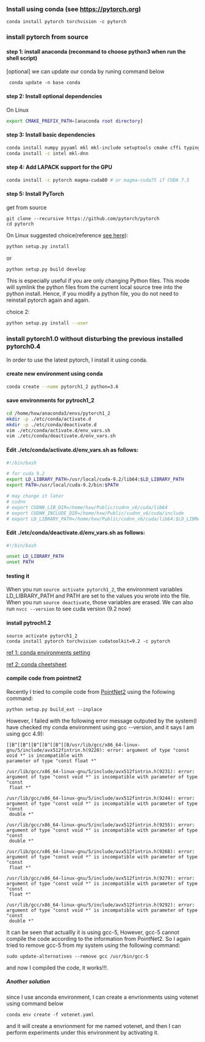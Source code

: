 
### Install using conda (see https://pytorch.org) 
```
conda install pytorch torchvision -c pytorch
```





### install pytorch from source

#### step 1: install anaconda (reconmand to choose python3 when run the shell script)
[optional] we can update our conda by runing command below
```
 conda update -n base conda
```

#### step 2: Install optional dependencies

On Linux
```bash
export CMAKE_PREFIX_PATH=[anaconda root directory]
```

#### step 3: Install basic dependencies
```bash
conda install numpy pyyaml mkl mkl-include setuptools cmake cffi typing
conda install -c intel mkl-dnn
```
#### step 4: Add LAPACK support for the GPU
```bash 
conda install -c pytorch magma-cuda80 # or magma-cuda75 if CUDA 7.5
```

#### step 5: Install PyTorch
get from source 
```
git clone --recursive https://github.com/pytorch/pytorch
cd pytorch 
```

On Linux
suggested choice(reference [see here](https://github.com/pytorch/pytorch/blob/master/CONTRIBUTING.md)):

```bash 
python setup.py install
```
or 
```bash
python setup.py build develop
```
This is especially useful if you are only changing Python files.
This mode will symlink the python files from the current local source tree into the python install.
Hence, if you modify a python file, you do not need to reinstall pytorch again and again.

choice 2: 

```bash
python setup.py install --user
```

### install pytorch1.0 without disturbing the previous installed pytorch0.4 
In order to use the latest pytorch, I install it using conda. 
#### create new environment using conda 
```bash 
conda create --name pytorch1_2 python=3.6 
```
#### save environments for pytroch1_2 
```bash 
cd /home/hxw/anaconda3/envs/pytorch1_2
mkdir -p ./etc/conda/activate.d
mkdir -p ./etc/conda/deactivate.d
vim ./etc/conda/activate.d/env_vars.sh
vim ./etc/conda/deactivate.d/env_vars.sh
```
#### Edit ./etc/conda/activate.d/env_vars.sh as follows:
```sh 
#!/bin/bash

# for cuda 9.2  
export LD_LIBRARY_PATH=/usr/local/cuda-9.2/lib64:$LD_LIBRARY_PATH 
export PATH=/usr/local/cuda-9.2/bin:$PATH

# may change it later 
# cudnn 
# export CUDNN_LIB_DIR=/home/hxw/Public/cudnn_v6/cuda/lib64  
# export CUDNN_INCLUDE_DIR=/home/hxw/Public/cudnn_v6/cuda/include 
# export LD_LIBRARY_PATH=/home/hxw/Public/cudnn_v6/cuda/lib64:$LD_LIBRARY_PATH

```
#### Edit ./etc/conda/deactivate.d/env_vars.sh as follows:
```sh 
#!/bin/bash 

unset LD_LIBRARY_PATH
unset PATH
``` 
#### testing it 
When you run ```source activate pytorch1_2```, the environment variables LD_LIBRARY_PATH and PATH are set to the values you wrote into the file. When you run ```source deactivate```, those variables are erased. We can also run ``nvcc --version`` to see cuda version (9.2 now)

#### install pytroch1.2 
```
source activate pytorch1_2 
conda install pytorch torchvision cudatoolkit=9.2 -c pytorch
```
[ref 1: conda environments setting](https://conda.io/projects/conda/en/latest/user-guide/tasks/manage-environments.html#macos-and-linux)

[ref 2: conda cheetsheet](https://docs.conda.io/projects/conda/en/4.6.0/_downloads/52a95608c49671267e40c689e0bc00ca/conda-cheatsheet.pdf)

#### compile code from pointnet2
Recently I tried to compile code from [PointNet2](https://github.com/erikwijmans/Pointnet2_PyTorch) using the following command:
```
python setup.py build_ext --inplace
```
However, I failed with the following error message outputed by the system(I have checked my conda environment using gcc --version, and it says I am using gcc 4.9): 
```
[[B^[[B^[[B^[[B^[[B^[[B/usr/lib/gcc/x86_64-linux-gnu/5/include/avx512fintrin.h(9220): error: argument of type "const void *" is incompatible with
parameter of type "const float *"

/usr/lib/gcc/x86_64-linux-gnu/5/include/avx512fintrin.h(9231): error: argument of type "const void *" is incompatible with parameter of type "const
 float *"

/usr/lib/gcc/x86_64-linux-gnu/5/include/avx512fintrin.h(9244): error: argument of type "const void *" is incompatible with parameter of type "const
 double *"

/usr/lib/gcc/x86_64-linux-gnu/5/include/avx512fintrin.h(9255): error: argument of type "const void *" is incompatible with parameter of type "const
 double *"

/usr/lib/gcc/x86_64-linux-gnu/5/include/avx512fintrin.h(9268): error: argument of type "const void *" is incompatible with parameter of type "const
 float *"

/usr/lib/gcc/x86_64-linux-gnu/5/include/avx512fintrin.h(9279): error: argument of type "const void *" is incompatible with parameter of type "const
 float *"

/usr/lib/gcc/x86_64-linux-gnu/5/include/avx512fintrin.h(9292): error: argument of type "const void *" is incompatible with parameter of type "const
 double *"

```
It can be seen that actuallly it is using gcc-5, However, gcc-5 cannot compile the code according to the information from PointNet2. So 
I again tried to remove gcc-5 from my system using the following command:
```
sudo update-alternatives --remove gcc /usr/bin/gcc-5
```
and now I compiled the code, it works!!!. 

##### Another solution 
since I use anconda environment, I can create a envrionments using votenet using command below
```
conda env create -f votenet.yaml
```
and it will create a envrionment for me named votenet, and then I can perform experiments under this environment by activating it. 

